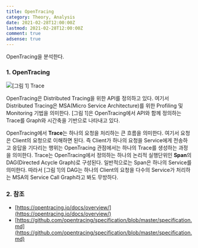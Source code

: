 ```yaml
---
title: OpenTracing
category: Theory, Analysis
date: 2021-02-28T12:00:00Z
lastmod: 2021-02-28T12:00:00Z
comment: true
adsense: true
---
```


OpenTracing을 분석한다.

### 1. OpenTracing

![[그림 1] Trace]({{site.baseurl}}/images/theory_analysis/OpenTracing/Trace.PNG)

OpenTracing은 Distributed Tracing을 위한 API를 정의하고 있다. 여기서 Distributed Tracing은 MSA(Micro Service Architecture)를 위한 Profiling 및 Monitoring 기법을 의미한다. [그림 1]은 OpenTracing에서 API와 함께 정의하는 Trace를 Graph와 시간축을 기반으로 나타내고 있다.

OpenTracing에서 **Trace**는 하나의 요청을 처리하는 큰 흐름을 의미한다. 여기서 요청은 Client의 요청으로 이해하면 된다. 즉 Client가 하나의 요청을 Service에게 전송하고 응답을 기다리는 행위는 OpenTracing 관점에서는 하나의 Trace를 생성하는 과정을 의미한다. Trace는 OpenTracing에서 정의하는 하나의 논리적 실행단위인 **Span**의 DAG(Directed Acycle Graph)로 구성된다. 일반적으로는 Span은 하나의 Service를 의미한다. 따라서 [그림 1]의 DAG는 하나의 Client의 요청을 다수의 Service가 처리하는 MSA의 Service Call Graph라고 봐도 무방하다.

### 2. 참조

* [https://opentracing.io/docs/overview/](https://opentracing.io/docs/overview/)
* [https://github.com/opentracing/specification/blob/master/specification.md](https://github.com/opentracing/specification/blob/master/specification.md)